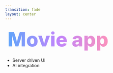 ```yaml
---
transition: fade
layout: center
---
```


<div
  v-motion
  :initial="{ x: -80 }"
  :enter="{ x: 0 }"
  :leave="{ x: 1000 }"
  style="font-size: 4rem; font-weight: 800; padding: 0.5rem; display: inline-block; line-height: 1.2;"
>
  <span style="background: linear-gradient(to right, rgb(96, 165, 250), rgb(192, 132, 252), rgb(251, 146, 188)); -webkit-background-clip: text; -webkit-text-fill-color: transparent; background-clip: text;">Movie app</span>
</div>

<div style="display: flex; flex-direction: row; gap: 2rem; align-items: center;">
<ul>
  <li v-click>Server driven UI</li>
  <li v-click>AI integration</li>
  </ul>
</div>

<!--
Now that we've identified our problem lets think about how we could improve the experience that we just saw with perplexity. We need a server driven ui to  have a high degree of customization of the UI without having to redeploy our app or website each time. Ai integration to get feature parity with chatgpt and perplexity.
-->
